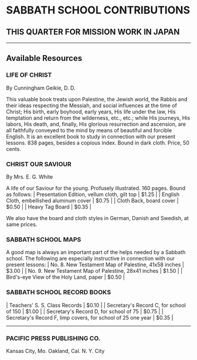 # SABBATH SCHOOL CONTRIBUTIONS

## THIS QUARTER FOR MISSION WORK IN JAPAN

---

## Available Resources

### LIFE OF CHRIST
By Cunningham Geikie, D. D.

This valuable book treats upon Palestine, the Jewish world, the Rabbis and their ideas respecting the Messiah, and social influences at the time of Christ; His birth, early boyhood, early years, His life under the law, His temptation and return from the wilderness, etc., etc.; while His journeys, His labors, His death, and, finally, His glorious resurrection and ascension, are all faithfully conveyed to the mind by means of beautiful and forcible English. It is an excellent book to study in connection with our present lessons. 838 pages, besides a copious index.
Bound in dark cloth. Price, 50 cents.

### CHRIST OUR SAVIOUR
By Mrs. E. G. White

A life of our Saviour for the young. Profusely illustrated. 160 pages.
Bound as follows:
| Presentation Edition, vellum cloth, gilt top | $1.25 |
| English Cloth, embellished aluminum cover | $0.75 |
| Cloth Back, board cover | $0.50 |
| Heavy Tag Board | $0.35 |

We also have the board and cloth styles in German, Danish and Swedish, at same prices.

### SABBATH SCHOOL MAPS

A good map is always an important part of the helps needed by a Sabbath school. The following are especially instructive in connection with our present lessons:
| No. 8. New Testament Map of Palestine, 41x58 inches | $3.00 |
| No. 9. New Testament Map of Palestine, 28x41 inches | $1.50 |
| Bird's-eye View of the Holy Land, paper | $0.50 |

### SABBATH SCHOOL RECORD BOOKS
| Teachers' S. S. Class Records | $0.10 |
| Secretary's Record C, for school of 150 | $1.00 |
| Secretary's Record D, for school of 75 | $0.75 |
| Secretary's Record F, limp covers, for school of 25 one year | $0.35 |

---

### PACIFIC PRESS PUBLISHING CO.
Kansas City, Mo.                  Oakland, Cal.                        N. Y. City